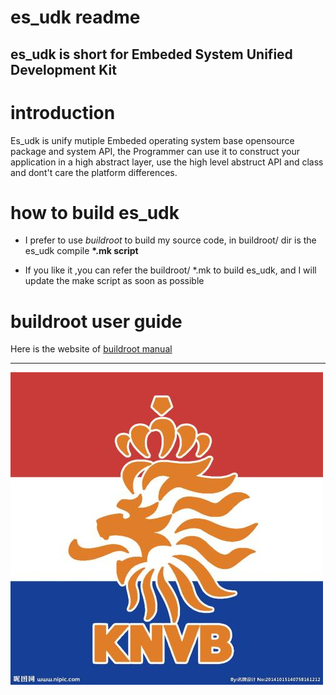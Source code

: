 

es_udk readme
=========================
es_udk is short for Embeded System Unified Development Kit
-------------------------

# introduction #

Es_udk is unify mutiple Embeded operating system base opensource package and system
API, the Programmer can use it to construct your application in a high abstract
layer, use the high level abstruct API and class and dont't care the platform 
differences.

# how to build es_udk #

- I prefer to use *buildroot* to build my source code,
in buildroot/ dir is the es_udk compile **\*.mk script**

- If you like it ,you can refer the buildroot/ \*.mk to build
es_udk, and I will update the make script as soon as possible

# buildroot user guide #

Here is the website of
[buildroot manual](https://buildroot.org/downloads/manual/manual.html "buildroot official")

-----------------------------------------------------------------
![logo](https://github.com/zczjx/es_udk/blob/master/logo.jpg)

